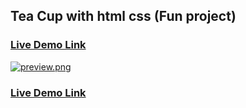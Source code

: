 ## Tea Cup with html css (Fun project)
### [Live Demo Link](https://tawhidulikhan.github.io/tea-cup/)
[![preview.png](https://i.postimg.cc/bN4bm8CT/preview.png)](https://postimg.cc/bsHsJXjD)
### [Live Demo Link](https://tawhidulikhan.github.io/tea-cup/)
